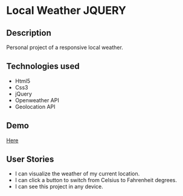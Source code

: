 <h1>Local Weather JQUERY</h1>
<h2>Description</h2>
<p>Personal project of a responsive local weather.</p>
<h2>Technologies used</h2>
<ul>
  <li>Html5</li>
  <li>Css3</li>
  <li>jQuery</li>
  <li>Openweather API</li>
  <li>Geolocation API</li>
</ul>
<h2>Demo</h2>
<p><a href="https://marcomaz.github.io/local-weather-jquery/" target="_blank">Here</a></p>
<h2>User Stories</h2>
<ul>
  <li>I can visualize the weather of my current location.</li>
  <li>I can click a button to switch from Celsius to Fahrenheit degrees.</li>
  <li>I can see this project in any device.</li>
</ul>